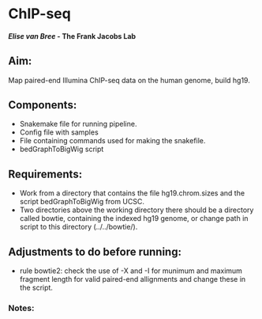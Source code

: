 # ChIP-seq
#### *Elise van Bree* - **The Frank Jacobs Lab**

## Aim:
Map paired-end Illumina ChIP-seq data on the human genome, build hg19.

## Components:
- Snakemake file for running pipeline.
- Config file with samples
- File containing commands used for making the snakefile.
- bedGraphToBigWig script

## Requirements:
- Work from a directory that contains the file hg19.chrom.sizes and the script bedGraphToBigWig from UCSC.
- Two directories above the working directory there should be a directory called bowtie, containing the indexed hg19 genome, or change path in script to this directory (../../bowtie/).

## Adjustments to do before running:
- rule bowtie2: check the use of -X and -I for munimum and maximum fragment length for valid paired-end allignments and change these in the script.

### Notes:

